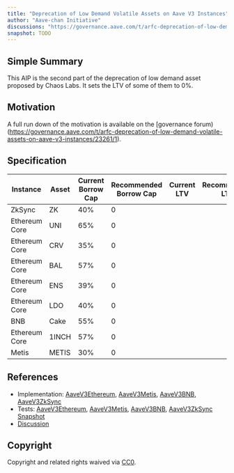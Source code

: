 ```yaml
---
title: "Deprecation of Low Demand Volatile Assets on Aave V3 Instances"
author: "Aave-chan Initiative"
discussions: "https://governance.aave.com/t/arfc-deprecation-of-low-demand-volatile-assets-on-aave-v3-instances/23261"
snapshot: TODO
---
```


## Simple Summary

This AIP is the second part of the deprecation of low demand asset proposed by Chaos Labs. It sets the LTV of some of them to 0%.

## Motivation

A full run down of the motivation is available on the [governance forum)(https://governance.aave.com/t/arfc-deprecation-of-low-demand-volatile-assets-on-aave-v3-instances/23261/1).

## Specification

| **Instance**  | **Asset** | **Current Borrow Cap** | **Recommended Borrow Cap** | **Current LTV** | **Recommended LTV** |
| ------------- | --------- | ---------------------- | -------------------------- | --------------- | ------------------- |
| ZkSync        | ZK        | 40%                    | 0                          |
| Ethereum Core | UNI       | 65%                    | 0                          |
| Ethereum Core | CRV       | 35%                    | 0                          |
| Ethereum Core | BAL       | 57%                    | 0                          |
| Ethereum Core | ENS       | 39%                    | 0                          |
| Ethereum Core | LDO       | 40%                    | 0                          |
| BNB           | Cake      | 55%                    | 0                          |
| Ethereum Core | 1INCH     | 57%                    | 0                          |
| Metis         | METIS     | 30%                    | 0                          |

## References

- Implementation: [AaveV3Ethereum](https://github.com/bgd-labs/aave-proposals-v3/blob/main/src/20251023_Multi_DeprecationOfLowDemandVolatileAssetsOnAaveV3Instances/AaveV3Ethereum_DeprecationOfLowDemandVolatileAssetsOnAaveV3Instances_20251023.sol), [AaveV3Metis](https://github.com/bgd-labs/aave-proposals-v3/blob/main/src/20251023_Multi_DeprecationOfLowDemandVolatileAssetsOnAaveV3Instances/AaveV3Metis_DeprecationOfLowDemandVolatileAssetsOnAaveV3Instances_20251023.sol), [AaveV3BNB](https://github.com/bgd-labs/aave-proposals-v3/blob/main/src/20251023_Multi_DeprecationOfLowDemandVolatileAssetsOnAaveV3Instances/AaveV3BNB_DeprecationOfLowDemandVolatileAssetsOnAaveV3Instances_20251023.sol), [AaveV3ZkSync](https://github.com/bgd-labs/aave-proposals-v3/blob/main/zksync/src/20251023_Multi_DeprecationOfLowDemandVolatileAssetsOnAaveV3Instances/AaveV3ZkSync_DeprecationOfLowDemandVolatileAssetsOnAaveV3Instances_20251023.sol)
- Tests: [AaveV3Ethereum](https://github.com/bgd-labs/aave-proposals-v3/blob/main/src/20251023_Multi_DeprecationOfLowDemandVolatileAssetsOnAaveV3Instances/AaveV3Ethereum_DeprecationOfLowDemandVolatileAssetsOnAaveV3Instances_20251023.t.sol), [AaveV3Metis](https://github.com/bgd-labs/aave-proposals-v3/blob/main/src/20251023_Multi_DeprecationOfLowDemandVolatileAssetsOnAaveV3Instances/AaveV3Metis_DeprecationOfLowDemandVolatileAssetsOnAaveV3Instances_20251023.t.sol), [AaveV3BNB](https://github.com/bgd-labs/aave-proposals-v3/blob/main/src/20251023_Multi_DeprecationOfLowDemandVolatileAssetsOnAaveV3Instances/AaveV3BNB_DeprecationOfLowDemandVolatileAssetsOnAaveV3Instances_20251023.t.sol), [AaveV3ZkSync](https://github.com/bgd-labs/aave-proposals-v3/blob/main/zksync/src/20251023_Multi_DeprecationOfLowDemandVolatileAssetsOnAaveV3Instances/AaveV3ZkSync_DeprecationOfLowDemandVolatileAssetsOnAaveV3Instances_20251023.t.sol)
  [Snapshot](TODO)
- [Discussion](https://governance.aave.com/t/arfc-deprecation-of-low-demand-volatile-assets-on-aave-v3-instances/23261)

## Copyright

Copyright and related rights waived via [CC0](https://creativecommons.org/publicdomain/zero/1.0/).
